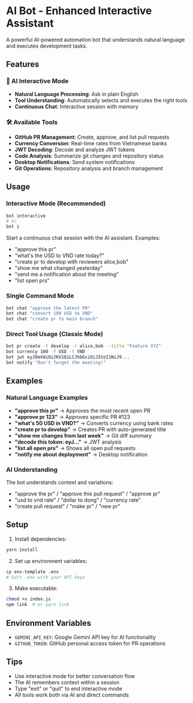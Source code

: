 # AI Bot - Enhanced Interactive Assistant

A powerful AI-powered automation bot that understands natural language and executes development tasks.

## Features

### 🤖 AI Interactive Mode
- **Natural Language Processing**: Ask in plain English
- **Tool Understanding**: Automatically selects and executes the right tools
- **Continuous Chat**: Interactive session with memory

### 🛠️ Available Tools
- **GitHub PR Management**: Create, approve, and list pull requests
- **Currency Conversion**: Real-time rates from Vietnamese banks
- **JWT Decoding**: Decode and analyze JWT tokens
- **Code Analysis**: Summarize git changes and repository status
- **Desktop Notifications**: Send system notifications
- **Git Operations**: Repository analysis and branch management

## Usage

### Interactive Mode (Recommended)
```bash
bot interactive
# or
bot i
```

Start a continuous chat session with the AI assistant. Examples:
- "approve this pr"
- "what's the USD to VND rate today?"
- "create pr to develop with reviewers alice,bob"
- "show me what changed yesterday"
- "send me a notification about the meeting"
- "list open prs"

### Single Command Mode
```bash
bot chat "approve the latest PR"
bot chat "convert 100 USD to VND"
bot chat "create pr to main branch"
```

### Direct Tool Usage (Classic Mode)
```bash
bot pr create -t develop -r alice,bob --title "Feature XYZ"
bot currency 100 -f USD -t VND
bot jwt eyJ0eXAiOiJKV1QiLCJhbGciOiJIUzI1NiJ9...
bot notify "Don't forget the meeting!"
```

## Examples

### Natural Language Examples
- **"approve this pr"** → Approves the most recent open PR
- **"approve pr 123"** → Approves specific PR #123
- **"what's 50 USD in VND?"** → Converts currency using bank rates
- **"create pr to develop"** → Creates PR with auto-generated title
- **"show me changes from last week"** → Git diff summary
- **"decode this token: eyJ..."** → JWT analysis
- **"list all open prs"** → Shows all open pull requests
- **"notify me about deployment"** → Desktop notification

### AI Understanding
The bot understands context and variations:
- "approve the pr" / "approve this pull request" / "approve pr"
- "usd to vnd rate" / "dollar to dong" / "currency rate"
- "create pull request" / "make pr" / "new pr"

## Setup

1. Install dependencies:
```bash
yarn install
```

2. Set up environment variables:
```bash
cp env-template .env
# Edit .env with your API keys
```

3. Make executable:
```bash
chmod +x index.js
npm link  # or yarn link
```

## Environment Variables
- `GEMINI_API_KEY`: Google Gemini API key for AI functionality
- `GITHUB_TOKEN`: GitHub personal access token for PR operations

## Tips
- Use interactive mode for better conversation flow
- The AI remembers context within a session
- Type "exit" or "quit" to end interactive mode
- All tools work both via AI and direct commands